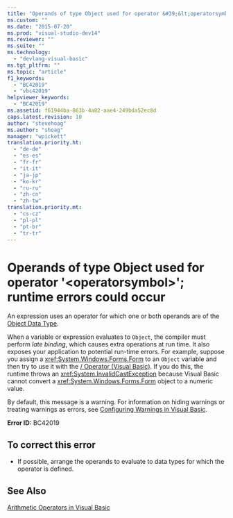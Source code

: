 ```yaml
---
title: "Operands of type Object used for operator &#39;&lt;operatorsymbol&gt;&#39;; runtime errors could occur | Microsoft Docs"
ms.custom: ""
ms.date: "2015-07-20"
ms.prod: "visual-studio-dev14"
ms.reviewer: ""
ms.suite: ""
ms.technology: 
  - "devlang-visual-basic"
ms.tgt_pltfrm: ""
ms.topic: "article"
f1_keywords: 
  - "BC42019"
  - "vbc42019"
helpviewer_keywords: 
  - "BC42019"
ms.assetid: f61944ba-863b-4a82-aae4-249bda52ec8d
caps.latest.revision: 10
author: "stevehoag"
ms.author: "shoag"
manager: "wpickett"
translation.priority.ht: 
  - "de-de"
  - "es-es"
  - "fr-fr"
  - "it-it"
  - "ja-jp"
  - "ko-kr"
  - "ru-ru"
  - "zh-cn"
  - "zh-tw"
translation.priority.mt: 
  - "cs-cz"
  - "pl-pl"
  - "pt-br"
  - "tr-tr"
---
```

# Operands of type Object used for operator &#39;&lt;operatorsymbol&gt;&#39;; runtime errors could occur
An expression uses an operator for which one or both operands are of the [Object Data Type](../../visual-basic/language-reference/data-types/object-data-type.md).  
  
 When a variable or expression evaluates to `Object`, the compiler must perform *late binding*, which causes extra operations at run time. It also exposes your application to potential run-time errors. For example, suppose you assign a <xref:System.Windows.Forms.Form> to an `Object` variable and then try to use it with the [/ Operator (Visual Basic)](../../visual-basic/language-reference/operators/floating-point-division-operator.md). If you do this, the runtime throws an <xref:System.InvalidCastException> because Visual Basic cannot convert a <xref:System.Windows.Forms.Form> object to a numeric value.  
  
 By default, this message is a warning. For information on hiding warnings or treating warnings as errors, see [Configuring Warnings in Visual Basic](/visualstudio/ide/configuring-warnings-in-visual-basic).  
  
 **Error ID:** BC42019  
  
## To correct this error  
  
-   If possible, arrange the operands to evaluate to data types for which the operator is defined.  
  
## See Also  
 [Arithmetic Operators in Visual Basic](../../visual-basic/programming-guide/language-features/operators-and-expressions/arithmetic-operators.md)